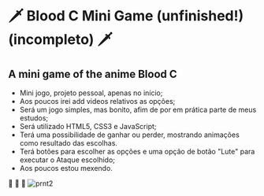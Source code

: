 # 🗡️ Blood C Mini Game (unfinished!)(incompleto) 🗡️ 
## A mini game of the anime Blood C

* Mini jogo, projeto pessoal, apenas no início;
* Aos poucos irei add videos relativos as opções;
* Será um jogo simples, mas bonito, afim de por em prática parte de meus estudos;
* Será utilizado HTML5, CSS3 e JavaScript;
* Terá uma possibilidade de ganhar ou perder, mostrando animações como resultado das escolhas.
* Terá botões para escolher as opções e uma opção de botão "Lute" para executar o Ataque escolhido;
* Aos poucos estou mexendo.

:rocket: :rocket: :rocket:
![prnt2](https://user-images.githubusercontent.com/82122343/131225900-5e29cf33-5e95-4242-bf58-b24cc039415d.jpg)

